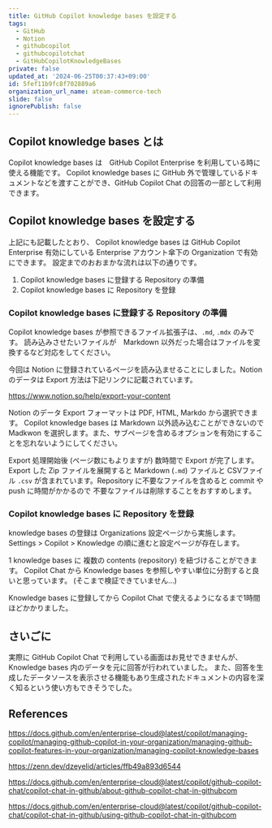 ```yaml
---
title: GitHub Copilot knowledge bases を設定する
tags:
  - GitHub
  - Notion
  - githubcopilot
  - githubcopilotchat
  - GitHubCopilotKnowledgeBases
private: false
updated_at: '2024-06-25T00:37:43+09:00'
id: 5fef11b9fc8f702889a6
organization_url_name: ateam-commerce-tech
slide: false
ignorePublish: false
---
```


## Copilot knowledge bases とは

Copilot knowledge bases は　GitHub Copilot Enterprise を利用している時に使える機能です。
Copilot knowledge bases に GitHub 外で管理しているドキュメントなどを渡すことができ、GitHub Copilot Chat の回答の一部として利用できます。

## Copilot knowledge bases を設定する

上記にも記載したとおり、 Copilot knowledge bases は GitHub Copilot Enterprise 有効にしている Enterprise アカウント傘下の Organization で有効にできます。
設定までのおおまかな流れは以下の通りです。

1. Copilot knowledge bases に登録する Repository の準備
1. Copilot knowledge bases に Repository を登録

### Copilot knowledge bases に登録する Repository の準備

Copilot knowledge bases が参照できるファイル拡張子は、`.md`, `.mdx` のみです。
読み込みさせたいファイルが　Markdown 以外だった場合はファイルを変換するなど対応をしてください。

今回は Notion に登録されているページを読み込ませることにしました。Notion のデータは Export 方法は下記リンクに記載されています。

https://www.notion.so/help/export-your-content

Notion のデータ Export フォーマットは PDF, HTML, Markdo から選択できます。
Copilot knowledge bases は Markdown 以外読み込むことができないので Madkwon を選択します。また、サブページを含めるオプションを有効にすることを忘れないようにしてください。

Export 処理開始後 (ページ数にもよりますが) 数時間で Export が完了します。
Export した Zip ファイルを展開すると Markdown (`.md`) ファイルと CSVファイル `.csv` が含まれています。Repository に不要なファイルを含めると commit や push に時間がかかるので 不要なファイルは削除することをおすすめします。

### Copilot knowledge bases に Repository を登録

knowledge bases の登録は Organizations 設定ページから実施します。
Settings > Copilot > Knowledge の順に進むと設定ページが存在します。

1 knowledge bases に 複数の contents (repository) を紐づけることができます。
Copilot Chat から Knowledge bases を参照しやすい単位に分割すると良いと思っています。 (そこまで検証できていません...)

Knowledge bases に登録してから Copilot Chat で使えるようになるまで1時間ほどかかりました。

## さいごに

実際に GitHub Copilot Chat で利用している画面はお見せできませんが、 Knowledge bases 内のデータを元に回答が行われていました。
また、回答を生成したデータソースを表示させる機能もあり生成されたドキュメントの内容を深く知るという使い方もできそうでした。

## References

https://docs.github.com/en/enterprise-cloud@latest/copilot/managing-copilot/managing-github-copilot-in-your-organization/managing-github-copilot-features-in-your-organization/managing-copilot-knowledge-bases

https://zenn.dev/dzeyelid/articles/ffb49a893d6544

https://docs.github.com/en/enterprise-cloud@latest/copilot/github-copilot-chat/copilot-chat-in-github/about-github-copilot-chat-in-githubcom

https://docs.github.com/en/enterprise-cloud@latest/copilot/github-copilot-chat/copilot-chat-in-github/using-github-copilot-chat-in-githubcom
